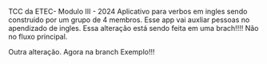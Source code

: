TCC da ETEC- Modulo III - 2024
Aplicativo para verbos em ingles sendo construido por um grupo de 4 membros.
Esse app vai auxliar pessoas no apendizado de ingles.
Essa alteração está sendo feita em uma brach!!!! Não no fluxo principal.

Outra alteração. Agora na branch Exemplo!!!

